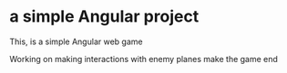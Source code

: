 # a simple Angular project

This, is a simple Angular web game

Working on making interactions with enemy planes make the game end
